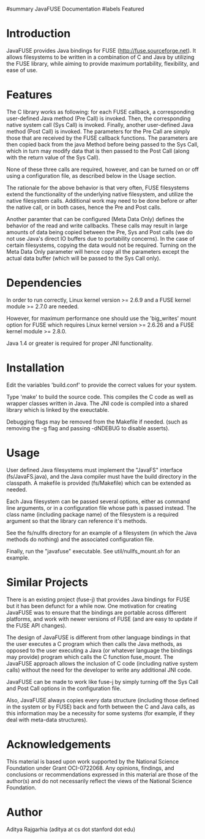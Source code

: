 ﻿#summary JavaFUSE Documentation
#labels Featured

# Introduction #

JavaFUSE provides Java bindings for FUSE (http://fuse.sourceforge.net). It
allows filesystems to be written in a combination of C and Java by utilizing
the FUSE library, while aiming to provide maximum portability, flexibility,
and ease of use.


# Features #

The C library works as following: for each FUSE callback, a corresponding
user-defined Java method (Pre Call) is invoked. Then, the corresponding native
system call (Sys Call) is invoked. Finally, another user-defined Java method
(Post Call) is invoked. The parameters for the Pre Call are simply those that
are received by the FUSE callback functions. The parameters are then copied
back from the java Method before being passed to the Sys Call, which in turn
may modify data that is then passed to the Post Call (along with the return
value of the Sys Call).

None of these three calls are required, however, and can be turned on or off
using a configuration file, as described below in the Usage section.

The rationale for the above behavior is that very often, FUSE filesystems
extend the functionality of the underlying native filesystem, and utilize the
native filesystem calls. Additional work may need to be done before or after
the native call, or in both cases, hence the Pre and Post calls.

Another paramter that can be configured (Meta Data Only) defines the behavior
of the read and write callbacks. These calls may result in large amounts of
data being copied between the Pre, Sys and Post calls (we do not use Java's
direct IO buffers due to portability concerns). In the case of certain
filesystems, copying the data would not be required. Turning on the Meta Data
Only parameter will hence copy all the parameters except the actual data
buffer (which will be passed to the Sys Call only).


# Dependencies #

In order to run correctly, Linux kernel version >= 2.6.9 and a FUSE kernel
module >= 2.7.0 are needed.

However, for maximum performance one should use the 'big\_writes' mount option
for FUSE which requires Linux kernel version >= 2.6.26 and a FUSE kernel
module >= 2.8.0.

Java 1.4 or greater is required for proper JNI functionality.


# Installation #

Edit the variables 'build.conf' to provide the correct values for your system.

Type 'make' to build the source code. This compiles the C code as well as
wrapper classes written in Java. The JNI code is compiled into a shared
library which is linked by the exeuctable.

Debugging flags may be removed from the Makefile if needed. (such as removing
the -g flag and passing -dNDEBUG to disable asserts).


# Usage #

User defined Java filesystems must implement the "JavaFS" interface
(fs/JavaFS.java), and the Java compiler must have the build directory in the
classpath. A makefile is provided (fs/Makefile) which can be extended as
needed.

Each Java filesystem can be passed several options, either as command line
arguments, or in a configuration file whose path is passed instead. The class
name (including package name) of the filesystem is a required argument so that
the library can reference it's methods.

See the fs/nullfs directory for an example of a filesystem (in which the Java
methods do nothing) and the associated configuration file.

Finally, run the "javafuse" executable. See util/nullfs\_mount.sh for an example.


# Similar Projects #

There is an existing project (fuse-j) that provides Java bindings for FUSE but
it has been defunct for a while now. One motivation for creating JavaFUSE was
to ensure that the bindings are portable across different platforms, and work
with newer versions of FUSE (and are easy to update if the FUSE API changes).

The design of JavaFUSE is different from other language bindings in that the
user executes a C program which then calls the Java methods, as opposed to
the user executing a Java (or whatever language the bindings may provide)
program which calls the C function fuse\_mount. The JavaFUSE approach allows
the inclusion of C code (including native system calls) without the need for
the developer to write any additional JNI code.

JavaFUSE can be made to work like fuse-j by simply turning off the Sys Call
and Post Call options in the configuration file.

Also, JavaFUSE always copies every data structure (including those defined in
the system or by FUSE) back and forth between the C and Java calls, as this
information may be a necessity for some systems (for example, if they deal
with meta-data structures).


# Acknowledgements #

This material is based upon work supported by the National Science Foundation under Grant OCI-0722068. Any opinions, findings, and conclusions or recommendations expressed in this material are those of the author(s) and do not necessarily reflect the views of the National Science Foundation.


# Author #

Aditya Rajgarhia (aditya at cs dot stanford dot edu)